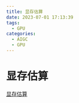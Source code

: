 ```yaml
---
title: 显存估算
date: 2023-07-01 17:13:39
tags:
  - GPU
categories: 
  - AIGC
  - GPU
---
```


<p></p>
<!-- more -->


# 显存估算
[显存估算](https://candied-skunk-1ca.notion.site/e4e6bd5f7c43430fa2e805c5a2777308?pvs=4)
